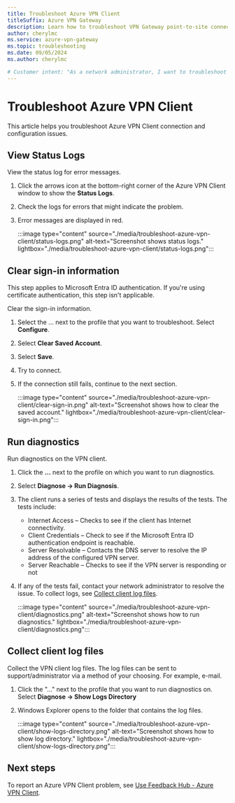 ```yaml
---
title: Troubleshoot Azure VPN Client
titleSuffix: Azure VPN Gateway
description: Learn how to troubleshoot VPN Gateway point-to-site connections that use the Azure VPN Client.
author: cherylmc
ms.service: azure-vpn-gateway
ms.topic: troubleshooting
ms.date: 09/05/2024
ms.author: cherylmc

# Customer intent: "As a network administrator, I want to troubleshoot Azure VPN Client connection issues, so that I can ensure secure and reliable connectivity for users accessing the VPN."
---
```

# Troubleshoot Azure VPN Client

This article helps you troubleshoot Azure VPN Client connection and configuration issues.

## <a name="status"></a>View Status Logs

View the status log for error messages.

1. Click the arrows icon at the bottom-right corner of the Azure VPN Client window to show the **Status Logs**.
1. Check the logs for errors that might indicate the problem.
1. Error messages are displayed in red.

   :::image type="content" source="./media/troubleshoot-azure-vpn-client/status-logs.png" alt-text="Screenshot shows status logs." lightbox="./media/troubleshoot-azure-vpn-client/status-logs.png":::

## <a name="clear"></a>Clear sign-in information

This step applies to Microsoft Entra ID authentication. If you're using certificate authentication, this step isn't applicable.

Clear the sign-in information.

1. Select the … next to the profile that you want to troubleshoot. Select **Configure**.
1. Select **Clear Saved Account**.
1. Select **Save**.
1. Try to connect.
1. If the connection still fails, continue to the next section.

   :::image type="content" source="./media/troubleshoot-azure-vpn-client/clear-sign-in.png" alt-text="Screenshot shows how to clear the saved account." lightbox="./media/troubleshoot-azure-vpn-client/clear-sign-in.png":::

## <a name="diagnostics"></a>Run diagnostics

Run diagnostics on the VPN client.

1. Click the **…** next to the profile on which you want to run diagnostics.
1. Select **Diagnose -> Run Diagnosis**.
1. The client runs a series of tests and displays the results of the tests. The tests include:

   * Internet Access – Checks to see if the client has Internet connectivity.
   * Client Credentials – Check to see if the Microsoft Entra ID authentication endpoint is reachable.
   * Server Resolvable – Contacts the DNS server to resolve the IP address of the configured VPN server.
   * Server Reachable – Checks to see if the VPN server is responding or not
1. If any of the tests fail, contact your network administrator to resolve the issue. To collect logs, see [Collect client log files](#logfiles).

   :::image type="content" source="./media/troubleshoot-azure-vpn-client/diagnostics.png" alt-text="Screenshot shows how to run diagnostics." lightbox="./media/troubleshoot-azure-vpn-client/diagnostics.png":::

## <a name="logfiles"></a>Collect client log files

Collect the VPN client log files. The log files can be sent to support/administrator via a method of your choosing. For example, e-mail.

1. Click the "…" next to the profile that you want to run diagnostics on. Select **Diagnose -> Show Logs Directory**
1. Windows Explorer opens to the folder that contains the log files.

   :::image type="content" source="./media/troubleshoot-azure-vpn-client/show-logs-directory.png" alt-text="Screenshot shows how to show log directory." lightbox="./media/troubleshoot-azure-vpn-client/show-logs-directory.png":::

## Next steps

To report an Azure VPN Client problem, see [Use Feedback Hub - Azure VPN Client](feedback-hub-azure-vpn-client.md).